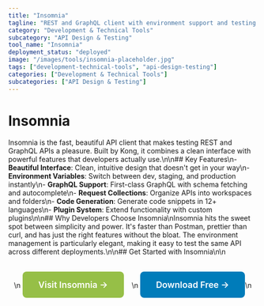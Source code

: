 ```yaml
---
title: "Insomnia"
tagline: "REST and GraphQL client with environment support and testing features"
category: "Development & Technical Tools"
subcategory: "API Design & Testing"
tool_name: "Insomnia"
deployment_status: "deployed"
image: "/images/tools/insomnia-placeholder.jpg"
tags: ["development-technical-tools", "api-design-testing"]
categories: ["Development & Technical Tools"]
subcategories: ["API Design & Testing"]
---
```


# Insomnia

Insomnia is the fast, beautiful API client that makes testing REST and GraphQL APIs a pleasure. Built by Kong, it combines a clean interface with powerful features that developers actually use.\n\n## Key Features\n- **Beautiful Interface**: Clean, intuitive design that doesn't get in your way\n- **Environment Variables**: Switch between dev, staging, and production instantly\n- **GraphQL Support**: First-class GraphQL with schema fetching and autocomplete\n- **Request Collections**: Organize APIs into workspaces and folders\n- **Code Generation**: Generate code snippets in 12+ languages\n- **Plugin System**: Extend functionality with custom plugins\n\n## Why Developers Choose Insomnia\nInsomnia hits the sweet spot between simplicity and power. It's faster than Postman, prettier than curl, and has just the right features without the bloat. The environment management is particularly elegant, making it easy to test the same API across different deployments.\n\n## Get Started with Insomnia\n\n<div style="text-align: center; margin: 2rem 0;">\n  <a href="https://insomnia.rest" target="_blank" rel="noopener noreferrer" style="display: inline-block; background: #96BF47; color: white; padding: 1rem 2rem; text-decoration: none; border-radius: 8px; font-weight: 600; font-size: 1.1rem; margin-right: 1rem;">Visit Insomnia →</a>\n  <a href="https://insomnia.rest/download" target="_blank" rel="noopener noreferrer" style="display: inline-block; background: #007cba; color: white; padding: 1rem 2rem; text-decoration: none; border-radius: 8px; font-weight: 600; font-size: 1.1rem;">Download Free →</a>\n</div>